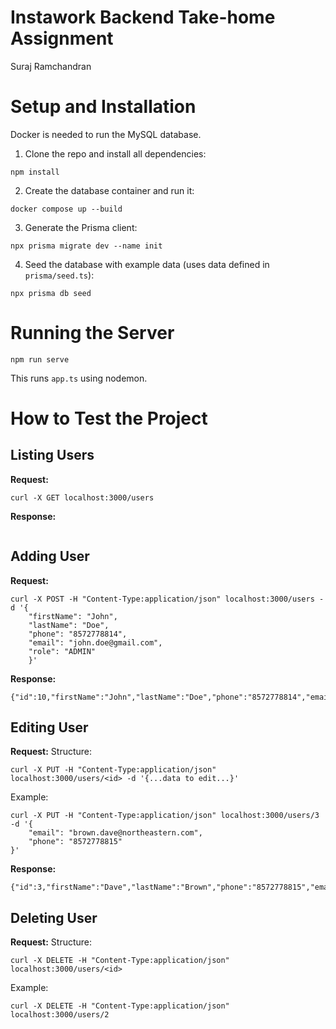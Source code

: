 # Instawork Backend Take-home Assignment
Suraj Ramchandran

# Setup and Installation

Docker is needed to run the MySQL database.

1. Clone the repo and install all dependencies:
```
npm install
```
2. Create the database container and run it:
```
docker compose up --build
```
3. Generate the Prisma client:
```
npx prisma migrate dev --name init
```
4. Seed the database with example data (uses data defined in `prisma/seed.ts`):
```
npx prisma db seed
```

# Running the Server
```
npm run serve
```
This runs `app.ts` using nodemon.

# How to Test the Project
## Listing Users
**Request:**
```
curl -X GET localhost:3000/users
```
**Response:**
```
```

## Adding User
**Request:**
```
curl -X POST -H "Content-Type:application/json" localhost:3000/users -d '{ 
    "firstName": "John",
    "lastName": "Doe",
    "phone": "8572778814",
    "email": "john.doe@gmail.com",
    "role": "ADMIN"
    }'
```
**Response:**
```
{"id":10,"firstName":"John","lastName":"Doe","phone":"8572778814","email":"rs@northeastern.com","role":"ADMIN"}
```

## Editing User
**Request:**
Structure:
```
curl -X PUT -H "Content-Type:application/json" localhost:3000/users/<id> -d '{...data to edit...}'
```
Example:
```
curl -X PUT -H "Content-Type:application/json" localhost:3000/users/3 -d '{
    "email": "brown.dave@northeastern.com",
    "phone": "8572778815"
}'
```
**Response:**
```
{"id":3,"firstName":"Dave","lastName":"Brown","phone":"8572778815","email":"brown.dave@northeastern.com","role":"REGULAR"}
```

## Deleting User
**Request:**
Structure:
```
curl -X DELETE -H "Content-Type:application/json" localhost:3000/users/<id>
```
Example:
```
curl -X DELETE -H "Content-Type:application/json" localhost:3000/users/2
```

